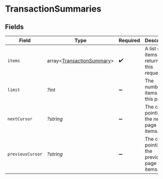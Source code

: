 # TransactionSummaries


## Fields

| Field                                                | Type                                                 | Required                                             | Description                                          | Example                                              |
| ---------------------------------------------------- | ---------------------------------------------------- | ---------------------------------------------------- | ---------------------------------------------------- | ---------------------------------------------------- |
| `items`                                              | array<[TransactionSummary](./TransactionSummary.md)> | :heavy_check_mark:                                   | A list of items returned for this request.           |                                                      |
| `limit`                                              | *?int*                                               | :heavy_minus_sign:                                   | The number of items for this page.                   | 20                                                   |
| `nextCursor`                                         | *?string*                                            | :heavy_minus_sign:                                   | The cursor pointing at the next page of items.       | ZXhhbXBsZTE                                          |
| `previousCursor`                                     | *?string*                                            | :heavy_minus_sign:                                   | The cursor pointing at the previous page of items.   | Xkjss7asS                                            |